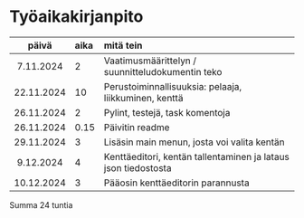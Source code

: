 # Työaikakirjanpito

|   päivä    | aika | mitä tein                                                      |
| :--------: | :--- | :------------------------------------------------------------- |
| 7.11.2024  | 2    | Vaatimusmäärittelyn / suunnitteludokumentin teko               |
| 22.11.2024 | 10   | Perustoiminnallisuuksia: pelaaja, liikkuminen, kenttä          |
| 26.11.2024 | 2    | Pylint, testejä, task komentoja                                |
| 26.11.2024 | 0.15 | Päivitin readme                                                |
| 29.11.2024 | 3    | Lisäsin main menun, josta voi valita kentän                    |
| 9.12.2024  | 4    | Kenttäeditori, kentän tallentaminen ja lataus json tiedostosta |
| 10.12.2024 | 3    | Pääosin kenttäeditorin parannusta                              |

Summa 24 tuntia
